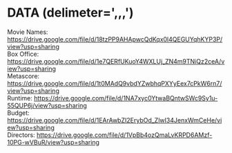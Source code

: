 # DATA (delimeter=',,,')

Movie Names: https://drive.google.com/file/d/18tzPP9AHApwcQdKqx0l4QEGUYqhKYP3P/view?usp=sharing<br/>
Box Office: https://drive.google.com/file/d/1e7QERfUKuoY4WXLUj_ZN4m9TNiQz2ceA/view?usp=sharing<br/>
Metascore: https://drive.google.com/file/d/1t0MAdQ9vbdYZwbhqPXYyEex7cPkW6rn7/view?usp=sharing<br/>
Runtime: https://drive.google.com/file/d/1NA7xyc0YtwaBQntwSWc9Sy1u-55QUP6j/view?usp=sharing<br/>
Budget: https://drive.google.com/file/d/1EArAwbZI2ErybOd_ZlwI34JenxWmCeHe/view?usp=sharing<br/>
Directors: https://drive.google.com/file/d/1VpBb4ozQmaLvKRPD6AMzf-10PG-wVBuR/view?usp=sharing


